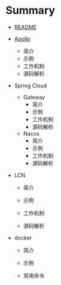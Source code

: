 # Summary

* [README](README.md)
* [Apollo](apollo.md)
  * 简介
  * 示例
  * 工作机制
  * 源码解析
* Spring Cloud

  * Gateway
    * 简介
    * 示例
    * 工作机制
    * 源码解析
  * Nacos
    * 简介
    * 示例
    * 工作机制
    * 源码解析

* LCN

  * 简介

  * 示例

  * 工作机制

  * 源码解析

* docker

    - 简介

    - 示例

    - 常用命令







